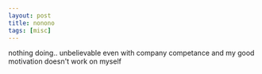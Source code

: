 ```yaml
---
layout: post
title: nonono
tags: [misc]
---
```

nothing doing.. unbelievable even with company competance and my good motivation doesn't work on myself